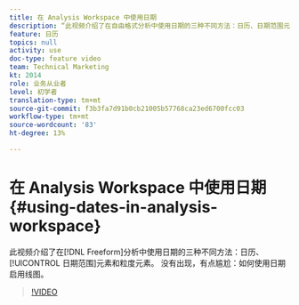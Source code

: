 ```yaml
---
title: 在 Analysis Workspace 中使用日期
description: “此视频介绍了在自由格式分析中使用日期的三种不同方法：日历、日期范围元素和粒度元素。 没有出现，有点尴尬：如何使用日期启用线图。 "
feature: 日历
topics: null
activity: use
doc-type: feature video
team: Technical Marketing
kt: 2014
role: 业务从业者
level: 初学者
translation-type: tm+mt
source-git-commit: f3b3fa7d91b0cb21005b57768ca23ed6700fcc03
workflow-type: tm+mt
source-wordcount: '83'
ht-degree: 13%

---
```



# 在 Analysis Workspace 中使用日期 {#using-dates-in-analysis-workspace}

此视频介绍了在[!DNL Freeform]分析中使用日期的三种不同方法：日历、[!UICONTROL 日期范围]元素和粒度元素。 没有出现，有点尴尬：如何使用日期启用线图。

>[!VIDEO](https://video.tv.adobe.com/v/24136/?quality=12)
